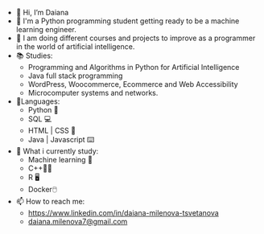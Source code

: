 - 👋 Hi, I’m Daiana
- 👀 I'm a Python programming student getting ready to be a machine learning engineer.
- 🌱 I am doing different courses and projects to improve as a programmer in the world of artificial intelligence.
- 📚 Studies:
  - Programming and Algorithms in Python for Artificial Intelligence
  - Java full stack programming
  - WordPress, Woocommerce, Ecommerce and Web Accessibility
  - Microcomputer systems and networks.
- 📔Languages:
  - Python 🐍
  - SQL 💻
  - HTML | CSS 📱
  - Java | Javascript ⌨️
- 📓 What i currently study:
  - Machine learning 🤖
  - C++🧑‍💻
  - R 🖥️
  - Docker🖱️
- 📫 How to reach me:
  - https://www.linkedin.com/in/daiana-milenova-tsvetanova
  - daiana.milenova7@gmail.com 

<!---
damian75uwu/damian75uwu is a ✨ special ✨ repository because its `README.md` (this file) appears on your GitHub profile.
You can click the Preview link to take a look at your changes.
--->
